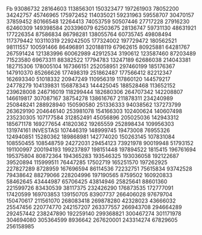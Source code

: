 Fb
93086732
28164603
113856301
150323477
 197261903
 78052200
 34242757
 45746965
 175972452
 114035021
 59231963
 59558707
 30470157
 37859452
 80166548
 12264413
 74053759
 50507446
 27717228
 27916230
 62460309
 149398584
 203396079
 62503675
 28136747
 59731130
 48631921
 177226354
 87586834
 86798281
 138055764
 60735745
 49808494
 117379442
 103110319
 229242505 
 177324002
 197729472
 180562521
 98111557
 100591466
 86496891
 320188119
 67962615
 80925881
 64281767
 267591424
 121383996
 60062989
 42912534
 3190612
 123587460
 87203489
 71523580
 69673311
 88382522
 17794783
 13247189
 62686038
 214043381
 182715306
 178005104
 167366151
 252058951
 297460199
 185176367
 147910370
 85266626
 177498319
 251862487
 177566412
 82212347
 162693340
 51018332
 20947249
 110956319
 117860120
 144579217
 24778279
 104139831
 156878343
 144425045
 188528468
 113652152
 239628008
 246716019
 118299444
 182680306
 264707342
 142208807
 146619817
 307087167
 38754278
 138616767
 211878311
 234240989
 250848241
 288928940
 150590580
 251336333
 94038562
 137273799
 263629190
 204646140
 253981078
 154166303
 102400624
 140607498
 235230305
 107177584
 312852491
 45056896
 205025036
 142943312
 185671178
 169277654
 41820362
 19265559
 252898434
 109956303
 131974161
INVESTASI
107446319
148999745
19473008
76955326
124940851
15280362
189868981
142774020
 150263145
107831084
108550455
108548759
24272031
29454123
73921978
90019948
51793152
191100997
200194193
199237897
198151448
197894522
1815415
 196761694
195375804
80872364
194365283
193546325
193036058
192122687
39520894
115999511
76447285
17502719
165251570
197262925
227827289
8728959
167696594
86114536
72232751
75615834
93742528
79438642
88279066
228204996
197190565
8759502
160920833
58462645
43444987
65706425
43814946
25825641
 88601360
221599726
83430539
38117375
232426290
176873535
172777091
17420599
169703853
139150705
83907737
 266406028
97679704
150470617
211561070
268083418
269878280
42328023
43666032
25547456
220774770
242157207
263377557
266943708
294664289
292457442
238247890
192259140
299368821
300467274
301171978
304694080
305364599
8936642
267620001
243314274
67829605
256158985
